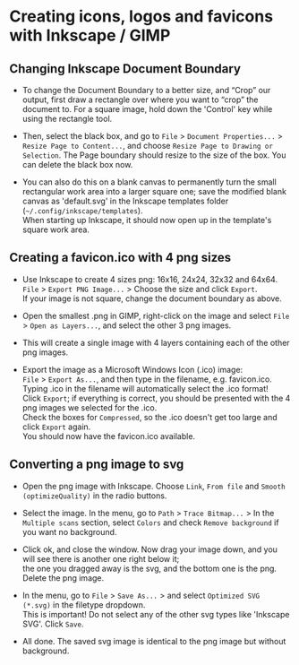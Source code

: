 # Creating icons, logos and favicons with Inkscape / GIMP
## Changing Inkscape Document Boundary
* To change the Document Boundary to a better size, and “Crop” our output,
first draw a rectangle over where you want to “crop” the document to.
For a square image, hold down the 'Control' key while using the rectangle tool.   

* Then, select the black box, and go to `File` > `Document Properties...` > `Resize Page to Content...`,
and choose `Resize Page to Drawing or Selection`. The Page boundary should resize to the size of the box.
You can delete the black box now.

* You can also do this on a blank canvas to permanently turn the small rectangular work area into a larger square one;
save the modified blank canvas as 'default.svg' in the Inkscape templates folder (`~/.config/inkscape/templates`).   
When starting up Inkscape, it should now open up in the template's square work area.

## Creating a favicon.ico with 4 png sizes
* Use Inkscape to create 4 sizes png: 16x16, 24x24, 32x32 and 64x64.  
`File` > `Export PNG Image...` > Choose the size and click `Export`.  
If your image is not square, change the document boundary as above.

* Open the smallest .png in GIMP, right-click on the image and select `File` > `Open as Layers...`,
and select the other 3 png images.

* This will create a single image with 4 layers containing each of the other png images.

* Export the image as a Microsoft Windows Icon (.ico) image:   
`File` > `Export As...`, and then type in the filename, e.g. favicon.ico.  
Typing .ico in the filename will automatically select the .ico format!  
Click `Export`; if everything is correct, you should be presented with the 4 png images we selected for the .ico.  
Check the boxes for `Compressed`, so the .ico doesn't get too large and click `Export` again.  
You should now have the favicon.ico available.

## Converting a png image to svg
* Open the png image with Inkscape. Choose `Link`, `From file` and `Smooth (optimizeQuality)` in the radio buttons.

* Select the image. In the menu, go to `Path` > `Trace Bitmap...` >  In the `Multiple scans` section,
select `Colors` and check `Remove background` if you want no background.

* Click ok, and close the window. Now drag your image down, and you will see there is another one right below it;  
the one you dragged away is the svg, and the bottom one is the png. Delete the png image.

* In the menu, go to `File` > `Save As...` > and select `Optimized SVG (*.svg)` in the filetype dropdown.   
This is important! Do not select any of the other svg types like 'Inkscape SVG'. Click `Save`.

* All done. The saved svg image is identical to the png image but without background.
